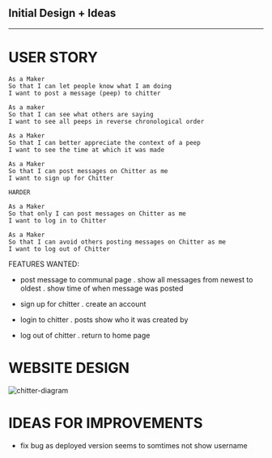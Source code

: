 Initial Design + Ideas
---------------------
---------------------

# USER STORY 
```
As a Maker
So that I can let people know what I am doing  
I want to post a message (peep) to chitter

As a maker
So that I can see what others are saying  
I want to see all peeps in reverse chronological order

As a Maker
So that I can better appreciate the context of a peep
I want to see the time at which it was made

As a Maker
So that I can post messages on Chitter as me
I want to sign up for Chitter

HARDER

As a Maker
So that only I can post messages on Chitter as me
I want to log in to Chitter

As a Maker
So that I can avoid others posting messages on Chitter as me
I want to log out of Chitter
```

FEATURES WANTED:
- post message to communal page 
    . show all messages from newest to oldest
    . show time of when message was posted

- sign up for chitter 
  . create an account 
- login to chitter 
  . posts show who it was created by 
- log out of chitter 
  . return to home page 

# WEBSITE DESIGN 
![chitter-diagram](https://user-images.githubusercontent.com/105153564/184235251-26597e7e-4385-40b0-afc0-a3c41196e1c9.png)

# IDEAS FOR IMPROVEMENTS

- fix bug as deployed version seems to somtimes not show username




